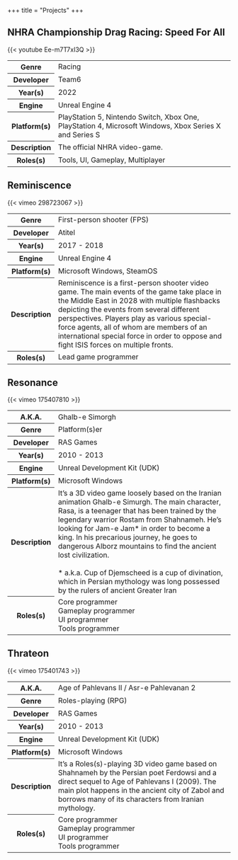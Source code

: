 +++
title = "Projects"
+++

<div class="portfolio">
    <div class="project">
        <a id="nhra" name="nhra"></a>
        <div class="title">
            <h2>NHRA Championship Drag Racing: Speed For All</h2>
        </div>
        <div class="trailer">
        {{< youtube Ee-m7T7xI3Q >}}
        </div>
        <div class="extra-info">
            <table class="table table-hover">
                <tbody>
                    <tr>
                        <th>
                            Genre
                        </th>
                        <td>
                            Racing
                        </td>
                    </tr>
                    <tr>
                        <th>
                            Developer
                        </th>
                        <td>
                            Team6
                        </td>
                    </tr>
                    <tr>
                        <th>
                            Year(s)
                        </th>
                        <td>
                            2022
                        </td>
                    </tr>
                    <tr>
                        <th>
                            Engine
                        </th>
                        <td>
                            Unreal Engine 4
                        </td>
                    </tr>
                    <tr>
                        <th>
                            Platform(s)
                        </th>
                        <td>
                            PlayStation 5, Nintendo Switch, Xbox One, PlayStation 4, Microsoft Windows, Xbox Series X and Series S
                    </tr>
                    <tr>
                        <th>
                            Description
                        </th>
                        <td>
                            The official NHRA video-game.
                        </td>
                    </tr>
                    <tr>
                        <th>
                            Roles(s)
                        </th>
                        <td>
                            Tools, UI, Gameplay, Multiplayer
                        </td>
                    </tr>
                </tbody>
            </table>
        </div>
    </div>
    <div class="project">
        <a id="reminiscence" name="reminiscence"></a>
        <div class="title">
            <h2>Reminiscence</h2>
        </div>
        <div class="trailer">
        {{< vimeo 298723067 >}}
        </div>
        <div class="extra-info">
            <table class="table table-hover">
                <tbody>
                    <tr>
                        <th>
                            Genre
                        </th>
                        <td>
                            First-person shooter (FPS)
                        </td>
                    </tr>
                    <tr>
                        <th>
                            Developer
                        </th>
                        <td>
                            Atitel
                        </td>
                    </tr>
                    <tr>
                        <th>
                            Year(s)
                        </th>
                        <td>
                            2017 - 2018
                        </td>
                    </tr>
                    <tr>
                        <th>
                            Engine
                        </th>
                        <td>
                            Unreal Engine 4
                        </td>
                    </tr>
                    <tr>
                        <th>
                            Platform(s)
                        </th>
                        <td>
                            Microsoft Windows, SteamOS
                        </td>
                    </tr>
                    <tr>
                        <th>
                            Description
                        </th>
                        <td>
                            Reminiscence is a first-person shooter video game. The main events of the game take place in the Middle East in 2028 with multiple flashbacks depicting the events from several different perspectives. Players play as various special-force agents, all of whom are members of an international special force in order to oppose and fight ISIS forces on multiple fronts.
                        </td>
                    </tr>
                    <tr>
                        <th>
                            Roles(s)
                        </th>
                        <td>
                            Lead game programmer
                        </td>
                    </tr>
                </tbody>
            </table>
        </div>
    </div>
    <div class="project">
        <a id="resonance" name="resonance"></a>
        <div class="title">
            <h2>Resonance</h2>
        </div>
        <div class="trailer">
        {{< vimeo 175407810 >}}
        </div>
        <div class="extra-info">
            <table class="table table-hover">
                <tbody>
                    <tr>
                        <th>
                            A.K.A.
                        </th>
                        <td>
                            Ghalb-e Simorgh
                        </td>
                    </tr>
                    <tr>
                        <th>
                            Genre
                        </th>
                        <td>
                            Platform(s)er
                        </td>
                    </tr>
                    <tr>
                        <th>
                            Developer
                        </th>
                        <td>
                            RAS Games
                        </td>
                    </tr>
                    <tr>
                        <th>
                            Year(s)
                        </th>
                        <td>
                            2010 - 2013
                        </td>
                    </tr>
                    <tr>
                        <th>
                            Engine
                        </th>
                        <td>
                            Unreal Development Kit (UDK)
                        </td>
                    </tr>
                    <tr>
                        <th>
                            Platform(s)
                        </th>
                        <td>
                            Microsoft Windows
                        </td>
                    </tr>
                    <tr>
                        <th>
                            Description
                        </th>
                        <td>
                            It’s a 3D video game loosely based on the Iranian animation Ghalb-e Simurgh. The main character, Rasa, is a teenager that has been trained by the legendary warrior Rostam from Shahnameh. He’s looking for Jam-e Jam* in order to become a king. In his precarious journey, he goes to dangerous Alborz mountains to find the ancient lost civilization.
                            <br /><br />
                            * a.k.a. Cup of Djemscheed is a cup of divination, which in Persian mythology was long possessed by the rulers of ancient Greater Iran
                        </td>
                    </tr>
                    <tr>
                        <th>
                            Roles(s)
                        </th>
                        <td>
                            Core programmer<br />
                            Gameplay programmer<br />
                            UI programmer<br />
                            Tools programmer<br />
                        </td>
                    </tr>
                </tbody>
            </table>
        </div>
    </div>
    <div class="project">
        <a id="thrateon" name="thrateon"></a>
        <div class="title">
            <h2>Thrateon</h2>
        </div>
        <div class="trailer">
        {{< vimeo 175401743 >}}
        </div>
        <div class="extra-info">
            <table class="table table-hover">
                <tbody>
                    <tr>
                        <th>
                            A.K.A.
                        </th>
                        <td>
                            Age of Pahlevans II / Asr-e Pahlevanan 2
                        </td>
                    </tr>
                    <tr>
                        <th>
                            Genre
                        </th>
                        <td>
                            Roles-playing (RPG)
                        </td>
                    </tr>
                    <tr>
                        <th>
                            Developer
                        </th>
                        <td>
                            RAS Games
                        </td>
                    </tr>
                    <tr>
                        <th>
                            Year(s)
                        </th>
                        <td>
                            2010 - 2013
                        </td>
                    </tr>
                    <tr>
                        <th>
                            Engine
                        </th>
                        <td>
                            Unreal Development Kit (UDK)
                        </td>
                    </tr>
                    <tr>
                        <th>
                            Platform(s)
                        </th>
                        <td>
                            Microsoft Windows
                        </td>
                    </tr>
                    <tr>
                        <th>
                            Description
                        </th>
                        <td>
                            It’s a Roles(s)-playing 3D video game based on Shahnameh by the Persian poet Ferdowsi and a direct sequel to Age of Pahlevans I (2009). The main plot happens in the ancient city of Zabol and borrows many of its characters from Iranian mythology.
                        </td>
                    </tr>
                    <tr>
                        <th>
                            Roles(s)
                        </th>
                        <td>
                            Core programmer<br />
                            Gameplay programmer<br />
                            UI programmer<br />
                            Tools programmer<br />
                        </td>
                    </tr>
                </tbody>
            </table>
        </div>
    </div>
</div>
